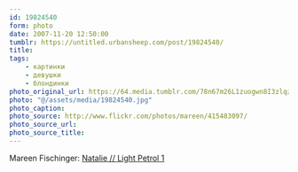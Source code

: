 ```yaml
---
id: 19824540
form: photo
date: 2007-11-20 12:50:00
tumblr: https://untitled.urbansheep.com/post/19824540/
title:
tags:
    - картинки
    - девушки
    - блондинки
photo_original_url: https://64.media.tumblr.com/78n67m26L1zuogwn8I3zlqz8_500.jpg
photo: "@/assets/media/19824540.jpg"
photo_caption:
photo_source: http://www.flickr.com/photos/mareen/415483097/
photo_source_url:
photo_source_title:
---
```


<p>Mareen Fischinger: <a href="http://www.flickr.com/photos/mareen/415483097/">Natalie // Light Petrol 1</a></p>
